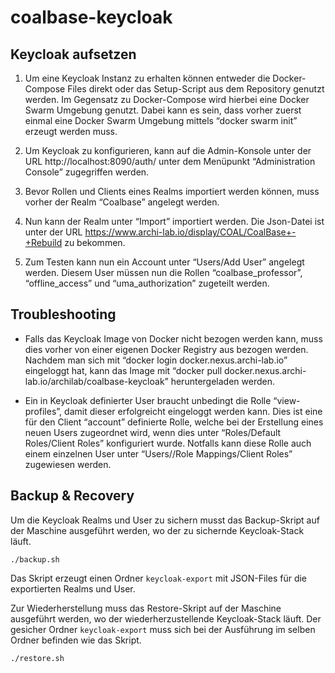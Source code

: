# coalbase-keycloak

## Keycloak aufsetzen
1. Um eine Keycloak Instanz zu erhalten können entweder die Docker-Compose Files direkt oder das Setup-Script aus dem Repository genutzt werden. Im Gegensatz zu Docker-Compose wird hierbei eine Docker Swarm Umgebung genutzt. Dabei kann es sein, dass vorher zuerst einmal eine Docker Swarm Umgebung mittels “docker swarm init” erzeugt werden muss.

2. Um Keycloak zu konfigurieren, kann auf die Admin-Konsole unter der URL http://localhost:8090/auth/ unter dem Menüpunkt “Administration Console” zugegriffen werden.

3. Bevor Rollen und Clients eines Realms importiert werden können, muss vorher der Realm “Coalbase” angelegt werden.

4. Nun kann der Realm unter “Import” importiert werden. Die Json-Datei ist unter der URL https://www.archi-lab.io/display/COAL/CoalBase+-+Rebuild zu bekommen.

5. Zum Testen kann nun ein Account unter “Users/Add User” angelegt werden. Diesem User müssen nun die Rollen “coalbase_professor”, “offline_access” und “uma_authorization” zugeteilt werden.

## Troubleshooting
* Falls das Keycloak Image von Docker nicht bezogen werden kann, muss dies vorher von einer eigenen Docker Registry aus bezogen werden. Nachdem man sich mit “docker login docker.nexus.archi-lab.io” eingeloggt hat, kann das Image mit “docker pull docker.nexus.archi-lab.io/archilab/coalbase-keycloak” heruntergeladen werden.

* Ein in Keycloak definierter User braucht unbedingt die Rolle “view-profiles”, damit dieser erfolgreicht eingeloggt werden kann. Dies ist eine für den Client “account” definierte Rolle, welche bei der Erstellung eines neuen Users zugeordnet wird, wenn dies unter “Roles/Default Roles/Client Roles” konfiguriert wurde. Notfalls kann diese Rolle auch einem einzelnen User unter “Users/<User>/Role Mappings/Client Roles” zugewiesen werden.

## Backup & Recovery
Um die Keycloak Realms und User zu sichern musst das Backup-Skript auf der Maschine ausgeführt werden, wo der zu sichernde Keycloak-Stack läuft.
```
./backup.sh
```
Das Skript erzeugt einen Ordner `keycloak-export` mit JSON-Files für die exportierten Realms und User.

Zur Wiederherstellung muss das Restore-Skript auf der Maschine ausgeführt werden, wo der wiederherzustellende Keycloak-Stack läuft. Der gesicher Ordner `keycloak-export` muss sich bei der Ausführung im selben Ordner befinden wie das Skript.
```
./restore.sh
```
